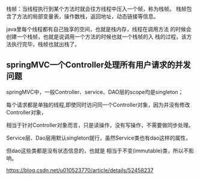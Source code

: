 
栈帧：当线程执行到某个方法时就会往方线程中压入一个帧，称为栈帧。
栈帧包含了方法的局部变量表，操作数栈，返回地址，动态链接等信息。

java里每个线程都有自己独享的空间，也就是栈内存，线程在调用方法
的时候会创建一个栈帧，也就是说调用一个方法的时候也就一个栈帧的入
栈的过程，该方法执行完毕，栈帧也就出栈了。

## springMVC一个Controller处理所有用户请求的并发问题
springMVC中，一般Controller、service、DAO层的scope均是singleton；

每个请求都是单独的线程,即使同时访问同一个Controller对象，因为并没有修改Controller对象，

相当于针对Controller对象而言，只是读操作，没有写操作，不需要做同步处理。

Service层、Dao层用默认singleton就行，虽然Service类也有dao这样的属性，

但dao这些类都是没有状态信息的，也就是 相当于不变(immutable)类，所以不影响。

https://blog.csdn.net/u010523770/article/details/52458237